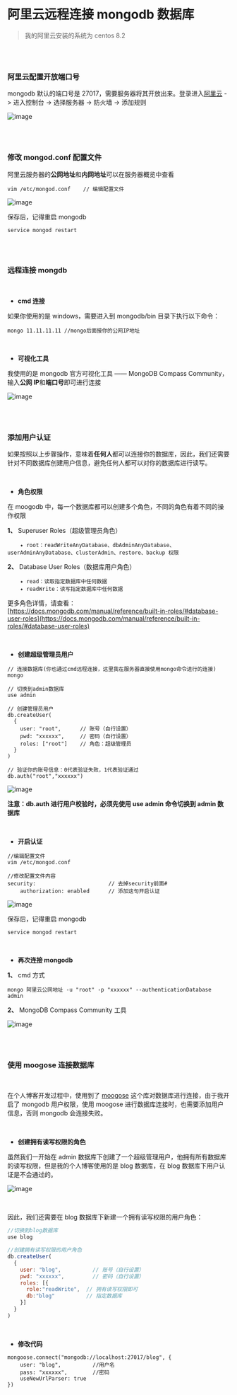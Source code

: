 # 阿里云远程连接 mongodb 数据库

> 我的阿里云安装的系统为 centos 8.2

</br>
</br>

### 阿里云配置开放端口号

mongodb 默认的端口号是 27017，需要服务器将其开放出来。登录进入[阿里云](https://cn.aliyun.com/) -> 进入控制台 -> 选择服务器 -> 防火墙 -> 添加规则

![image](./img/port.png)

</br>
</br>

### 修改 mongod.conf 配置文件

阿里云服务器的**公网地址**和**内网地址**可以在服务器概览中查看

```
vim /etc/mongod.conf    // 编辑配置文件
```

![image](./img/conf.png)

保存后，记得重启 mongodb

```
service mongod restart
```

</br>
</br>

### 远程连接 mongdb

</br>

-   **cmd 连接**

如果你使用的是 windows，需要进入到 mongodb/bin 目录下执行以下命令：

```
mongo 11.11.11.11 //mongo后面接你的公网IP地址
```

</br>

-   **可视化工具**

我使用的是 mongodb 官方可视化工具 —— MongoDB Compass Community，输入**公网 IP**和**端口号**即可进行连接

![image](./img/connect.png)

</br>
</br>

### 添加用户认证

如果按照以上步骤操作，意味着**任何人**都可以连接你的数据库，因此，我们还需要针对不同数据库创建用户信息，避免任何人都可以对你的数据库进行读写。

</br>

-   **角色权限**

在 moogodb 中，每一个数据库都可以创建多个角色，不同的角色有着不同的操作权限

**1、** Superuser Roles（超级管理员角色）

```
    ✦ root：readWriteAnyDatabase、dbAdminAnyDatabase、userAdminAnyDatabase、clusterAdmin、restore、backup 权限
```

**2、** Database User Roles（数据库用户角色）

```
    ✦ read：读取指定数据库中任何数据
    ✦ readWrite：读写指定数据库中任何数据
```

更多角色详情，请查看： [https://docs.mongodb.com/manual/reference/built-in-roles/#database-user-roles](https://docs.mongodb.com/manual/reference/built-in-roles/#database-user-roles)

</br>

-   **创建超级管理员用户**

```
// 连接数据库(你也通过cmd远程连接，这里我在服务器直接使用mongo命令进行的连接)
mongo

// 切换到admin数据库
use admin

// 创建管理员用户
db.createUser(
  {
    user: "root",      // 账号（自行设置）
    pwd: "xxxxxx",     // 密码（自行设置）
    roles: ["root"]    // 角色：超级管理员
  }
)

// 验证你的账号信息：0代表验证失败，1代表验证通过
db.auth("root","xxxxxx")
```

![image](./img/superman.png)

**注意：db.auth 进行用户校验时，必须先使用 use admin 命令切换到 admin 数据库**

</br>

-   **开启认证**

```
//编辑配置文件
vim /etc/mongod.conf

//修改配置文件内容
security:                       // 去掉security前面#
    authorization: enabled      // 添加这句开启认证
```

![image](./img/superman-conf.png)

保存后，记得重启 mongodb

```
service mongod restart
```

</br>

-   **再次连接 mongodb**

**1、** cmd 方式

```
mongo 阿里云公网地址 -u "root" -p "xxxxxx" --authenticationDatabase admin
```

**2、** MongoDB Compass Community 工具

![image](./img/connect-auth.png)

</br>
</br>

### 使用 moogose 连接数据库

</br>

在个人博客开发过程中，使用到了 [moogose](https://www.npmjs.com/package/mongoose) 这个库对数据库进行连接，由于我开启了 mongodb 用户权限，使用 moogose 进行数据库连接时，也需要添加用户信息，否则 mongodb 会连接失败。

</br>

-   **创建拥有读写权限的角色**

虽然我们一开始在 admin 数据库下创建了一个超级管理用户，他拥有所有数据库的读写权限，但是我的个人博客使用的是 blog 数据库，在 blog 数据库下用户认证是不会通过的。

![image](./img/writeReadLimit.png)

</br>

因此，我们还需要在 blog 数据库下新建一个拥有读写权限的用户角色：

```javascript
//切换到blog数据库
use blog

//创建拥有读写权限的用户角色
db.createUser(
  {
    user: "blog",          // 账号（自行设置）
    pwd: "xxxxxx",         // 密码（自行设置）
    roles: [{
      role:"readWrite",  // 拥有读写权限即可
      db:"blog"          // 指定数据库
    }]
  }
)
```

</br>

-   **修改代码**

```javascrit
mongoose.connect("mongodb://localhost:27017/blog", {
    user: "blog",          //用户名
    pass: "xxxxxx",        //密码
    useNewUrlParser: true
})
```
